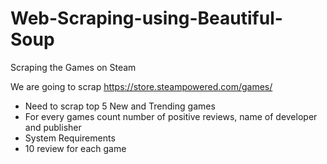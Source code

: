 # Web-Scraping-using-Beautiful-Soup
Scraping the Games on Steam

We are going to scrap https://store.steampowered.com/games/

* Need to scrap top 5 New and Trending games
* For every games count number of positive reviews, name of developer and publisher
* System Requirements
* 10 review for each game
